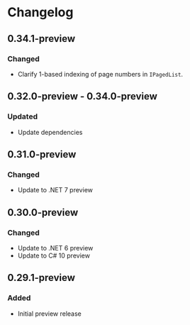 # Changelog

## 0.34.1-preview
### Changed
- Clarify 1-based indexing of page numbers in `IPagedList`.

## 0.32.0-preview - 0.34.0-preview
### Updated
- Update dependencies

## 0.31.0-preview
### Changed
- Update to .NET 7 preview

## 0.30.0-preview
### Changed
- Update to .NET 6 preview
- Update to C# 10 preview

## 0.29.1-preview
### Added
- Initial preview release